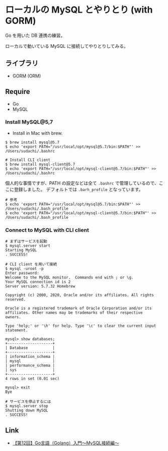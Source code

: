 # ローカルの MySQL とやりとり (with GORM)

Go を用いた DB 連携の練習。

ローカルで動いている MySQL に接続してやりとりしてみる。

## ライブラリ
* GORM (ORM)

## Require

* Go
* MySQL


### Install MySQL@5,7

* Install in Mac with brew.

```shell
$ brew install mysql@5.7
$ echo 'export PATH="/usr/local/opt/mysql@5.7/bin:$PATH"' >> /Users/sudachi/.bashrc

# Install CLI client
$ brew install mysql-client@5.7
$ echo 'export PATH="/usr/local/opt/mysql-client@5.7/bin:$PATH"' >> /Users/sudachi/.bashrc
```

個人的な事情ですが、PATH の設定などは全て `.bashrc` で管理しているので、ここに登録しました。
デフォルトでは `.barh_profile` となっています。

```shell
# 参考
$ echo 'export PATH="/usr/local/opt/mysql@5.7/bin:$PATH"' >> /Users/sudachi/.bash_profile
$ echo 'export PATH="/usr/local/opt/mysql-client@5.7/bin:$PATH"' >> /Users/sudachi/.bash_profile
```


### Connect to MySQL with CLI client

```shell
# まずはサービスを起動
$ mysql.server start
Starting MySQL
. SUCCESS! 

# CLI client を用いて接続
$ mysql -uroot -p
Enter password: 
Welcome to the MySQL monitor.  Commands end with ; or \g.
Your MySQL connection id is 2
Server version: 5.7.32 Homebrew

Copyright (c) 2000, 2020, Oracle and/or its affiliates. All rights reserved.

Oracle is a registered trademark of Oracle Corporation and/or its
affiliates. Other names may be trademarks of their respective
owners.

Type 'help;' or '\h' for help. Type '\c' to clear the current input statement.

mysql> show databases;
+--------------------+
| Database           |
+--------------------+
| information_schema |
| mysql              |
| performance_schema |
| sys                |
+--------------------+
4 rows in set (0.01 sec)

mysql> exit
Bye

# サービスを停止するには
$ mysql.server stop
Shutting down MySQL
. SUCCESS! 
```


## Link
* [【第12回】Go言語（Golang）入門～MySQL接続編～](https://rightcode.co.jp/blog/information-technology/golang-introduction-mysql-connection)